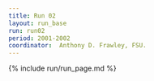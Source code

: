 ```yaml
---
title: Run 02
layout: run_base
run: run02
period: 2001-2002
coordinator:  Anthony D. Frawley, FSU.
---
```

{% include run/run_page.md %}
